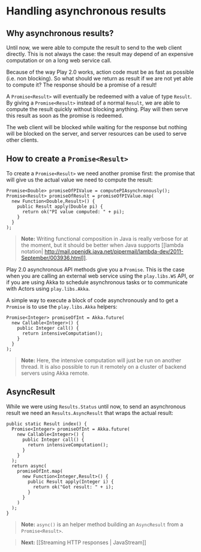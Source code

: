 # Handling asynchronous results

## Why asynchronous results?

Until now, we were able to compute the result to send to the web client directly. This is not always the case: the result may depend of an expensive computation or on a long web service call.

Because of the way Play 2.0 works, action code must be as fast as possible (i.e. non blocking). So what should we return as result if we are not yet able to compute it? The response should be a promise of a result!

A `Promise<Result>` will eventually be redeemed with a value of type `Result`. By giving a `Promise<Result>` instead of a normal `Result`, we are able to compute the result quickly without blocking anything. Play will then serve this result as soon as the promise is redeemed. 

The web client will be blocked while waiting for the response but nothing will be blocked on the server, and server resources can be used to serve other clients.

## How to create a `Promise<Result>`

To create a `Promise<Result>` we need another promise first: the promise that will give us the actual value we need to compute the result:

```
Promise<Double> promiseOfPIValue = computePIAsynchronously();
Promise<Result> promiseOfResult = promiseOfPIValue.map(
  new Function<Double,Result>() {
    public Result apply(Double pi) {
      return ok("PI value computed: " + pi);
    } 
  }
);
```

> **Note:** Writing functional composition in Java is really verbose for at the moment, but it should be better when Java supports [[lambda notation| http://mail.openjdk.java.net/pipermail/lambda-dev/2011-September/003936.html]].

Play 2.0 asynchronous API methods give you a `Promise`. This is the case when you are calling an external web service using the `play.libs.WS` API, or if you are using Akka to schedule asynchronous tasks or to communicate with Actors using `play.libs.Akka`.

A simple way to execute a block of code asynchronously and to get a `Promise` is to use the `play.libs.Akka` helpers:

```
Promise<Integer> promiseOfInt = Akka.future(
  new Callable<Integer>() {
    public Integer call() {
      return intensiveComputation();
    }
  }
);
```

> **Note:** Here, the intensive computation will just be run on another thread. It is also possible to run it remotely on a cluster of backend servers using Akka remote.

## AsyncResult

While we were using `Results.Status` until now, to send an asynchronous result we need an `Results.AsyncResult` that wraps the actual result:

```
public static Result index() {
  Promise<Integer> promiseOfInt = Akka.future(
    new Callable<Integer>() {
      public Integer call() {
        return intensiveComputation();
      }
    }
  );
  return async(
    promiseOfInt.map(
      new Function<Integer,Result>() {
        public Result apply(Integer i) {
          return ok("Got result: " + i);
        } 
      }
    )
  );
}
```

> **Note:** `async()` is an helper method building an `AsyncResult` from a `Promise<Result>`.

> **Next:** [[Streaming HTTP responses | JavaStream]]